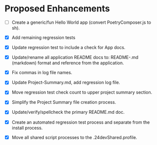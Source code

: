 # Proposed Enhancements
* [ ] Create a generic/fun Hello World app (convert PoetryComposer.js to sh).
* [x] Add remaining regression tests 
* [x] Update regression test to include a check for App docs. 
* [x] Update/rename all application README docs to: README-<appName>.md (markdown) format and reference from the application.
* [x] Fix commas in log file names. 
* [x] Update Project-Summary.md, add regression log file.
* [x] Move regression test check count to upper project summary section. 
* [x] Simplify the Project Summary file creation process. 
* [x] Update/verify/spellcheck the primary README.md doc.
* [x] Create an automated regression test process and separate from the install process. 
* [x] Move all shared script processes to the .24devShared.profile.

